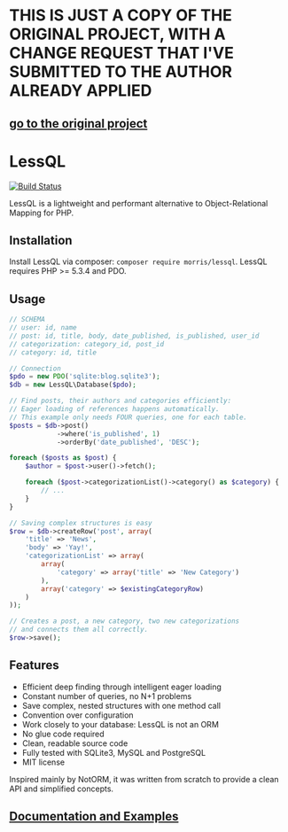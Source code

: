# THIS IS JUST A COPY OF THE ORIGINAL PROJECT, WITH A CHANGE REQUEST THAT I'VE SUBMITTED TO THE AUTHOR ALREADY APPLIED

## [go to the original project](https://github.com/morris/lessql)

# LessQL

[![Build Status](https://travis-ci.org/morris/lessql.svg?branch=master)](https://travis-ci.org/morris/lessql)

LessQL is a lightweight and performant alternative to Object-Relational Mapping for PHP.

## Installation

Install LessQL via composer: `composer require morris/lessql`.
LessQL requires PHP >= 5.3.4 and PDO.

## Usage

```php
// SCHEMA
// user: id, name
// post: id, title, body, date_published, is_published, user_id
// categorization: category_id, post_id
// category: id, title

// Connection
$pdo = new PDO('sqlite:blog.sqlite3');
$db = new LessQL\Database($pdo);

// Find posts, their authors and categories efficiently:
// Eager loading of references happens automatically.
// This example only needs FOUR queries, one for each table.
$posts = $db->post()
	        ->where('is_published', 1)
	        ->orderBy('date_published', 'DESC');

foreach ($posts as $post) {
	$author = $post->user()->fetch();

	foreach ($post->categorizationList()->category() as $category) {
		// ...
	}
}

// Saving complex structures is easy
$row = $db->createRow('post', array(
	'title' => 'News',
	'body' => 'Yay!',
	'categorizationList' => array(
		array(
			'category' => array('title' => 'New Category')
		),
		array('category' => $existingCategoryRow)
	)
));

// Creates a post, a new category, two new categorizations
// and connects them all correctly.
$row->save();
```

## Features

- Efficient deep finding through intelligent eager loading
- Constant number of queries, no N+1 problems
- Save complex, nested structures with one method call
- Convention over configuration
- Work closely to your database: LessQL is not an ORM
- No glue code required
- Clean, readable source code
- Fully tested with SQLite3, MySQL and PostgreSQL
- MIT license

Inspired mainly by NotORM, it was written from scratch to provide a clean API and simplified concepts.

## [Documentation and Examples](doc)
